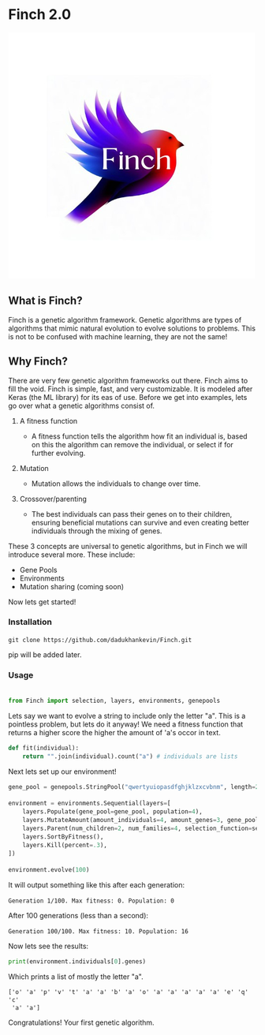 # Finch 2.0
![](img.png)        

## What is Finch?
Finch is a genetic algorithm framework. 
Genetic algorithms are types of algorithms that mimic natural evolution to evolve 
solutions to problems. This is not to be confused with machine learning, they are not the same!

## Why Finch?
There are very few genetic algorithm frameworks out there. Finch aims to fill the void. 
Finch is simple, fast, and very customizable. It is modeled after Keras (the ML library) for its eas of use.
Before we get into examples, lets go over what a genetic algorithms consist of.
1. A fitness function
   - A fitness function tells the algorithm how fit an individual is, based on this the algorithm can remove the individual, or select if for further evolving.

2. Mutation
   - Mutation allows the individuals to change over time.

3. Crossover/parenting
    - The best individuals can pass their genes on to their children, ensuring beneficial mutations can survive and even creating better individuals through the mixing of genes.

These 3 concepts are universal to genetic algorithms, but in Finch we will introduce several more.
These include:
- Gene Pools
- Environments
- Mutation sharing (coming soon)

Now lets get started!
### Installation
```git clone https://github.com/dadukhankevin/Finch.git```

pip will be added later.
### Usage

```python

from Finch import selection, layers, environments, genepools
```

Lets say we want to evolve a string to include only the letter "a". This is a pointless problem, but lets do it anyway!
We need a fitness function that returns a higher score the higher the amount of 'a's occor in text.

```python
def fit(individual):
    return "".join(individual).count("a") # individuals are lists
```

Next lets set up our environment!

```python
gene_pool = genepools.StringPool("qwertyuiopasdfghjklzxcvbnm", length=20, fitness_function=fit)

environment = environments.Sequential(layers=[
    layers.Populate(gene_pool=gene_pool, population=4),
    layers.MutateAmount(amount_individuals=4, amount_genes=3, gene_pool=gene_pool),
    layers.Parent(num_children=2, num_families=4, selection_function=selection.random_selection),
    layers.SortByFitness(),
    layers.Kill(percent=.3),
])

environment.evolve(100)
```

It will output something like this after each generation:

```Generation 1/100. Max fitness: 0. Population: 0```

After 100 generations (less than a second):

```Generation 100/100. Max fitness: 10. Population: 16```

Now lets see the results:

```python
print(environment.individuals[0].genes)
```

Which prints a list of mostly the letter "a".
```
['o' 'a' 'p' 'v' 't' 'a' 'a' 'b' 'a' 'o' 'a' 'a' 'a' 'a' 'a' 'e' 'q' 'c'
 'a' 'a']
 ```

Congratulations! Your first genetic algorithm.
